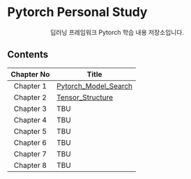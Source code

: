 # Pytorch Personal Study

<p align="center">딥러닝 프레임워크 Pytorch 학습 내용 저장소입니다.</p>

## Contents
|Chapter No|Title|
| :----: | ---- |
|Chapter 1|[Pytorch_Model_Search](https://github.com/CKtrace/Pytorch-Personal-Study/tree/main/Pytorch_Model_Search)|
|Chapter 2|[Tensor_Structure](https://github.com/CKtrace/Pytorch-Personal-Study/tree/main/Tensor_Structure)|
|Chapter 3|TBU|
|Chapter 4|TBU|
|Chapter 5|TBU|
|Chapter 6|TBU|
|Chapter 7|TBU|
|Chapter 8|TBU|
